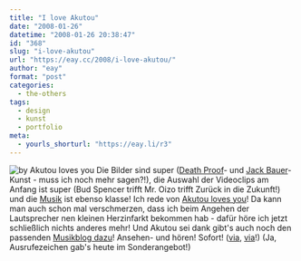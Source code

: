 ```yaml
---
title: "I love Akutou"
date: "2008-01-26"
datetime: "2008-01-26 20:38:47"
id: "368"
slug: "i-love-akutou"
url: "https://eay.cc/2008/i-love-akutou/"
author: "eay"
format: "post"
categories:
  - the-others
tags:
  - design
  - kunst
  - portfolio
meta:
  - yourls_shorturl: "https://eay.li/r3"
---
```


![](/uploads/2008/akutou.jpg "by Akutou loves you") Die Bilder sind super ([Death Proof](//eay.cc/2007/todsicher-tarantino/)\- und [Jack Bauer](http://eay.cc/blog/2007/02/jack_bauer_vs_a.shtml)\-Kunst - muss ich noch mehr sagen?!), die Auswahl der Videoclips am Anfang ist super (Bud Spencer trifft Mr. Oizo trifft Zurück in die Zukunft!) und die [Musik](http://akutoulovesyou.com/akutunes.html) ist ebenso klasse! Ich rede von [Akutou loves you](http://akutoulovesyou.com/)! Da kann man auch schon mal verschmerzen, dass ich beim Angehen der Lautsprecher nen kleinen Herzinfarkt bekommen hab - dafür höre ich jetzt schließlich nichts anderes mehr! Und Akutou sei dank gibt's auch noch den passenden [Musikblog dazu](http://blog.akutoulovesyou.com/)! Ansehen- und hören! Sofort! ([via](http://www.nerdcore.de/wp/2008/01/26/akotou/), [via](http://www.plockhead.com/?p=486)!) (Ja, Ausrufezeichen gab's heute im Sonderangebot!)
